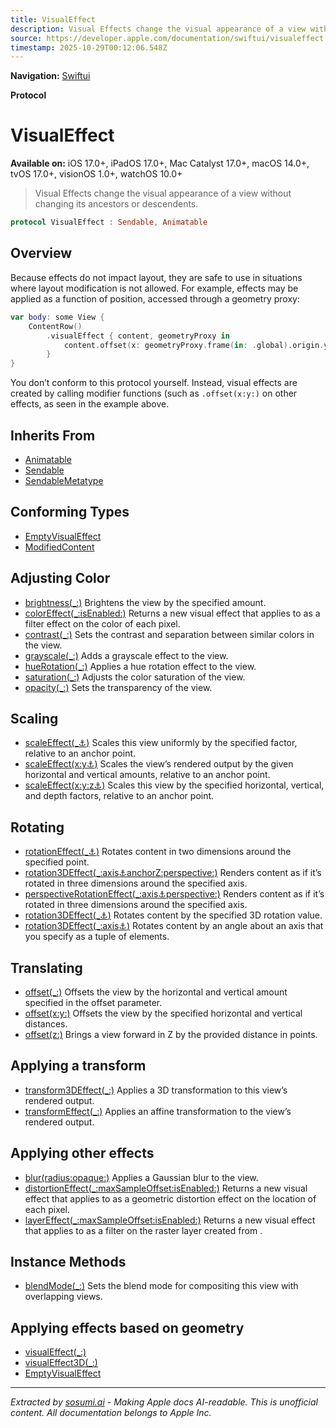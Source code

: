 ```yaml
---
title: VisualEffect
description: Visual Effects change the visual appearance of a view without changing its ancestors or descendents.
source: https://developer.apple.com/documentation/swiftui/visualeffect
timestamp: 2025-10-29T00:12:06.548Z
---
```


**Navigation:** [Swiftui](/documentation/swiftui)

**Protocol**

# VisualEffect

**Available on:** iOS 17.0+, iPadOS 17.0+, Mac Catalyst 17.0+, macOS 14.0+, tvOS 17.0+, visionOS 1.0+, watchOS 10.0+

> Visual Effects change the visual appearance of a view without changing its ancestors or descendents.

```swift
protocol VisualEffect : Sendable, Animatable
```

## Overview

Because effects do not impact layout, they are safe to use in situations where layout modification is not allowed. For example, effects may be applied as a function of position, accessed through a geometry proxy:

```swift
var body: some View {
    ContentRow()
        .visualEffect { content, geometryProxy in
            content.offset(x: geometryProxy.frame(in: .global).origin.y)
        }
}
```

You don’t conform to this protocol yourself. Instead, visual effects are created by calling modifier functions (such as `.offset(x:y:)` on other effects, as seen in the example above.

## Inherits From

- [Animatable](/documentation/swiftui/animatable)
- [Sendable](/documentation/Swift/Sendable)
- [SendableMetatype](/documentation/Swift/SendableMetatype)

## Conforming Types

- [EmptyVisualEffect](/documentation/swiftui/emptyvisualeffect)
- [ModifiedContent](/documentation/swiftui/modifiedcontent)

## Adjusting Color

- [brightness(_:)](/documentation/swiftui/visualeffect/brightness(_:)) Brightens the view by the specified amount.
- [colorEffect(_:isEnabled:)](/documentation/swiftui/visualeffect/coloreffect(_:isenabled:)) Returns a new visual effect that applies  to  as a filter effect on the color of each pixel.
- [contrast(_:)](/documentation/swiftui/visualeffect/contrast(_:)) Sets the contrast and separation between similar colors in the view.
- [grayscale(_:)](/documentation/swiftui/visualeffect/grayscale(_:)) Adds a grayscale effect to the view.
- [hueRotation(_:)](/documentation/swiftui/visualeffect/huerotation(_:)) Applies a hue rotation effect to the view.
- [saturation(_:)](/documentation/swiftui/visualeffect/saturation(_:)) Adjusts the color saturation of the view.
- [opacity(_:)](/documentation/swiftui/visualeffect/opacity(_:)) Sets the transparency of the view.

## Scaling

- [scaleEffect(_:anchor:)](/documentation/swiftui/visualeffect/scaleeffect(_:anchor:)) Scales this view uniformly by the specified factor, relative to an anchor point.
- [scaleEffect(x:y:anchor:)](/documentation/swiftui/visualeffect/scaleeffect(x:y:anchor:)) Scales the view’s rendered output by the given horizontal and vertical amounts, relative to an anchor point.
- [scaleEffect(x:y:z:anchor:)](/documentation/swiftui/visualeffect/scaleeffect(x:y:z:anchor:)) Scales this view by the specified horizontal, vertical, and depth factors, relative to an anchor point.

## Rotating

- [rotationEffect(_:anchor:)](/documentation/swiftui/visualeffect/rotationeffect(_:anchor:)) Rotates content in two dimensions around the specified point.
- [rotation3DEffect(_:axis:anchor:anchorZ:perspective:)](/documentation/swiftui/visualeffect/rotation3deffect(_:axis:anchor:anchorz:perspective:)) Renders content as if it’s rotated in three dimensions around the specified axis.
- [perspectiveRotationEffect(_:axis:anchor:perspective:)](/documentation/swiftui/visualeffect/perspectiverotationeffect(_:axis:anchor:perspective:)) Renders content as if it’s rotated in three dimensions around the specified axis.
- [rotation3DEffect(_:anchor:)](/documentation/swiftui/visualeffect/rotation3deffect(_:anchor:)) Rotates content by the specified 3D rotation value.
- [rotation3DEffect(_:axis:anchor:)](/documentation/swiftui/visualeffect/rotation3deffect(_:axis:anchor:)) Rotates content by an angle about an axis that you specify as a tuple of elements.

## Translating

- [offset(_:)](/documentation/swiftui/visualeffect/offset(_:)) Offsets the view by the horizontal and vertical amount specified in the offset parameter.
- [offset(x:y:)](/documentation/swiftui/visualeffect/offset(x:y:)) Offsets the view by the specified horizontal and vertical distances.
- [offset(z:)](/documentation/swiftui/visualeffect/offset(z:)) Brings a view forward in Z by the provided distance in points.

## Applying a transform

- [transform3DEffect(_:)](/documentation/swiftui/visualeffect/transform3deffect(_:)) Applies a 3D transformation to this view’s rendered output.
- [transformEffect(_:)](/documentation/swiftui/visualeffect/transformeffect(_:)) Applies an affine transformation to the view’s rendered output.

## Applying other effects

- [blur(radius:opaque:)](/documentation/swiftui/visualeffect/blur(radius:opaque:)) Applies a Gaussian blur to the view.
- [distortionEffect(_:maxSampleOffset:isEnabled:)](/documentation/swiftui/visualeffect/distortioneffect(_:maxsampleoffset:isenabled:)) Returns a new visual effect that applies  to  as a geometric distortion effect on the location of each pixel.
- [layerEffect(_:maxSampleOffset:isEnabled:)](/documentation/swiftui/visualeffect/layereffect(_:maxsampleoffset:isenabled:)) Returns a new visual effect that applies  to  as a filter on the raster layer created from .

## Instance Methods

- [blendMode(_:)](/documentation/swiftui/visualeffect/blendmode(_:)) Sets the blend mode for compositing this view with overlapping views.

## Applying effects based on geometry

- [visualEffect(_:)](/documentation/swiftui/view/visualeffect(_:))
- [visualEffect3D(_:)](/documentation/swiftui/view/visualeffect3d(_:))
- [EmptyVisualEffect](/documentation/swiftui/emptyvisualeffect)

---

*Extracted by [sosumi.ai](https://sosumi.ai) - Making Apple docs AI-readable.*
*This is unofficial content. All documentation belongs to Apple Inc.*
